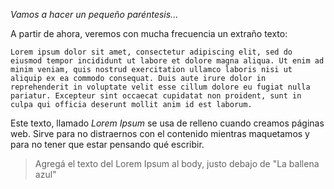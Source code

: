 _Vamos a hacer un pequeño paréntesis..._

A partir de ahora, veremos con mucha frecuencia un extraño texto: 

```
Lorem ipsum dolor sit amet, consectetur adipiscing elit, sed do eiusmod tempor incididunt ut labore et dolore magna aliqua. Ut enim ad minim veniam, quis nostrud exercitation ullamco laboris nisi ut aliquip ex ea commodo consequat. Duis aute irure dolor in reprehenderit in voluptate velit esse cillum dolore eu fugiat nulla pariatur. Excepteur sint occaecat cupidatat non proident, sunt in culpa qui officia deserunt mollit anim id est laborum.
```

Este texto, llamado _Lorem Ipsum_ se usa de relleno cuando creamos páginas web. Sirve para no distraernos con el contenido mientras maquetamos y para no tener que estar pensando qué escribir.

> Agregá el texto del Lorem Ipsum al body, justo debajo de "La ballena azul"
